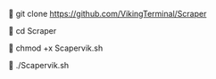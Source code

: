 📲 git clone https://github.com/VikingTerminal/Scraper

📲 cd Scraper

📠 chmod +x Scapervik.sh

📲 ./Scapervik.sh